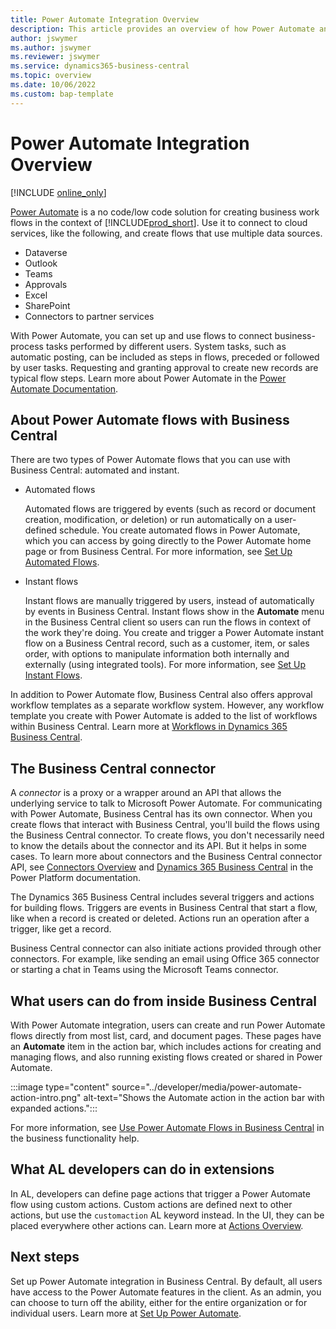 ```yaml
---
title: Power Automate Integration Overview
description: This article provides an overview of how Power Automate and Business Central integrate. 
author: jswymer
ms.author: jswymer
ms.reviewer: jswymer
ms.service: dynamics365-business-central
ms.topic: overview
ms.date: 10/06/2022
ms.custom: bap-template
---
```

# Power Automate Integration Overview

[!INCLUDE [online_only](../developer/includes/online_only.md)]

[Power Automate](/power-automate/) is a no code/low code solution for creating business work flows in the context of [!INCLUDE[prod_short](../includes/prod_short.md)]. Use it to connect to cloud services, like the following, and create flows that use multiple data sources.

- Dataverse  
- Outlook  
- Teams  
- Approvals  
- Excel  
- SharePoint  
- Connectors to partner services 

With Power Automate, you can set up and use flows to connect business-process tasks performed by different users. System tasks, such as automatic posting, can be included as steps in flows, preceded or followed by user tasks. Requesting and granting approval to create new records are typical flow steps. Learn more about Power Automate in the [Power Automate Documentation](/power-automate/getting-started).

## About Power Automate flows with Business Central

There are two types of Power Automate flows that you can use with Business Central: automated and instant.

- Automated flows

  Automated flows are triggered by events (such as record or document creation, modification, or deletion) or run automatically on a user-defined schedule. You create automated flows in Power Automate, which you can access by going directly to the Power Automate home page or from Business Central. For more information, see [Set Up Automated Flows](automate-workflows.md).

- Instant flows

    Instant flows are manually triggered by users, instead of automatically by events in Business Central. Instant flows show in the **Automate** menu in the Business Central client so users can run the flows in context of the work they're doing. You create and trigger a Power Automate instant flow on a Business Central record, such as a customer, item, or sales order, with options to manipulate information both internally and externally (using integrated tools). For more information, see [Set Up Instant Flows](instant-flows.md).

In addition to Power Automate flow, Business Central also offers approval workflow templates as a separate workflow system. However, any workflow template you create with Power Automate is added to the list of workflows within Business Central. Learn more at [Workflows in Dynamics 365 Business Central](/dynamics365/business-central/across-workflow).

## The Business Central connector

A *connector* is a proxy or a wrapper around an API that allows the underlying service to talk to Microsoft Power Automate. For communicating with Power Automate, Business Central has its own connector. When you create flows that interact with Business Central, you'll build the flows using the Business Central connector. To create flows, you don't necessarily need to know the details about the connector and its API. But it helps in some cases. To learn more about connectors and the Business Central connector API, see [Connectors Overview](/connectors/connectors) and [Dynamics 365 Business Central](/connectors/dynamicssmbsaas) in the Power Platform documentation.

The Dynamics 365 Business Central includes several triggers and actions for building flows. Triggers are events in Business Central that start a flow, like when a record is created or deleted. Actions run an operation after a trigger, like get a record.

Business Central connector can also initiate actions provided through other connectors. For example, like sending an email using Office 365 connector or starting a chat in Teams using the Microsoft Teams connector.

## What users can do from inside Business Central

With Power Automate integration, users can create and run Power Automate flows directly from most list, card, and document pages. These pages have an **Automate** item in the action bar, which includes actions for creating and managing flows, and also running existing flows created or shared in Power Automate.

:::image type="content" source="../developer/media/power-automate-action-intro.png" alt-text="Shows the Automate action in the action bar with expanded actions.":::

For more information, see [Use Power Automate Flows in Business Central](/dynamics365/business-central/across-how-use-financials-data-source-flow#run-instant-flows) in the business functionality help.

## What AL developers can do in extensions

In AL, developers can define page actions that trigger a Power Automate flow using custom actions. Custom actions are defined next to other actions, but use the `customaction` AL keyword instead. In the UI, they can be placed everywhere other actions can. Learn more at [Actions Overview](../developer/devenv-actions-overview.md#run-power-automate-flows-from-page-actions).

## Next steps

Set up Power Automate integration in Business Central. By default, all users have access to the Power Automate features in the client. As an admin, you can choose to turn off the ability, either for the entire organization or for individual users. Learn more at [Set Up Power Automate](power-automate-setup.md).